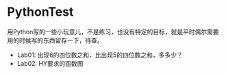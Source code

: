 # PythonTest

用Python写的一些小玩意儿，不是练习，也没有特定的目标，就是平时偶尔需要用的时候写的东西留存一下，待查。

- Lab01: 出现6的四位数之和，比出现5的四位数之和，多多少？
- Lab02: HY要求的函数图